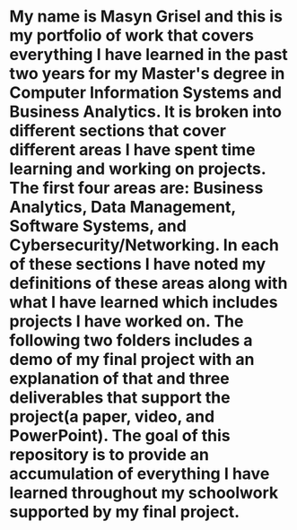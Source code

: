 # My name is Masyn Grisel and this is my portfolio of work that covers everything I have learned in the past two years for my Master's degree in Computer Information Systems and Business Analytics. It is broken into different sections that cover different areas I have spent time learning and working on projects. The first four areas are: Business Analytics, Data Management, Software Systems, and Cybersecurity/Networking. In each of these sections I have noted my definitions of these areas along with what I have learned which includes projects I have worked on. The following two folders includes a demo of my final project with an explanation of that and three deliverables that support the project(a paper, video, and PowerPoint). The goal of this repository is to provide an accumulation of everything I have learned throughout my schoolwork supported by my final project. 
